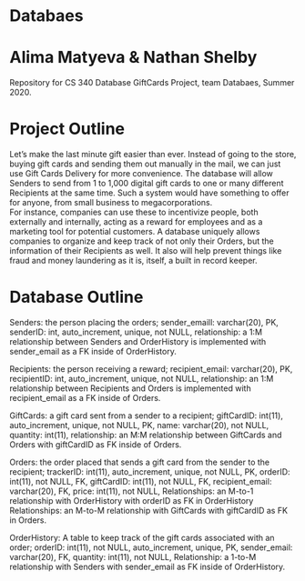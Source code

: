 # Databaes
# Alima Matyeva & Nathan Shelby

Repository for CS 340 Database GiftCards Project, team Databaes, Summer 2020.

# Project Outline
Let’s make the last minute gift easier than ever. Instead of going to the store, buying gift cards and sending them out manually in the mail, we can just use Gift Cards Delivery for more convenience. The database will allow Senders to send from 1 to 1,000 digital gift cards to one or many different Recipients at the same time. Such a system would have something to offer for anyone, from small business to megacorporations.  
For instance, companies can use these to incentivize people, both externally and internally, acting as a reward for employees and as a marketing tool for potential customers. A database uniquely allows companies to organize and keep track of not only their Orders, but the information of their Recipients as well. It also will help prevent things like fraud and money laundering as it is, itself, a built in record keeper.

# Database Outline
Senders: the person placing the orders;
sender_emaill: varchar(20), PK,
senderID: int, auto_increment, unique, not NULL, 
relationship: a 1:M relationship between Senders and OrderHistory is implemented with sender_email as a FK inside of OrderHistory.

Recipients: the person receiving a reward;
recipient_email: varchar(20), PK,
recipientID: int, auto_increment, unique, not NULL,
relationship: an 1:M relationship between Recipients and Orders is implemented with recipient_email as a FK inside of Orders. 

GiftCards: a gift card sent from a sender to a recipient;
giftCardID: int(11), auto_increment, unique, not NULL, PK,
name: varchar(20), not NULL,
quantity: int(11),
relationship: an M:M relationship between GiftCards and Orders with giftCardID as FK inside of Orders.

Orders: the order placed that sends a gift card from the sender to the recipient;
trackerID: int(11), auto_increment, unique, not NULL, PK,
orderID: int(11), not NULL, FK,
giftCardID: int(11), not NULL, FK,
recipient_email: varchar(20), FK,
price: int(11), not NULL,
Relationships: an M-to-1 relationship with OrderHistory with orderID as FK in OrderHistory
Relationships: an M-to-M relationship with GiftCards with giftCardID as FK in Orders.

OrderHistory: A table to keep track of the gift cards associated with an order;
orderID: int(11), not NULL, auto_increment, unique, PK,
sender_email: varchar(20), FK,
quantity: int(11), not NULL,
Relationship: a 1-to-M relationship with Senders with sender_email as FK inside of OrderHistory.
